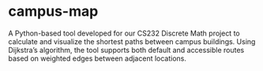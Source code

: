 # campus-map
A Python-based tool developed for our CS232 Discrete Math project to calculate and visualize the shortest paths between campus buildings. Using Dijkstra’s algorithm, the tool supports both default and accessible routes based on weighted edges between adjacent locations.
